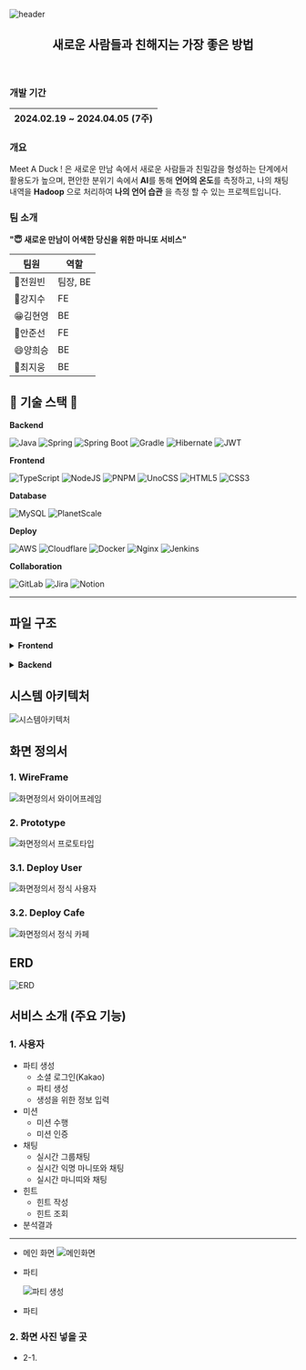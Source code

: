 ![header](https://capsule-render.vercel.app/api?type=waving&color=gradient&height=180&section=header&text=MeetADuck!&fontSize=32&animation=fadeIn&fontAlignY=36&fontColor=000000)

<h2 align="center">
새로운 사람들과 친해지는 가장 좋은 방법
</h2>
<br>
<p align="center">
<!-- <a href="https://ssafy.coffee">Visit Our Site</a> -->
</p>

### 개발 기간

| 2024.02.19 ~ 2024.04.05 (7주) |
| ----------------------- |

### 개요

Meet A Duck ! 은 새로운 만남 속에서 새로운 사람들과 친밀감을 형성하는 단계에서 활용도가 높으며,
편안한 분위기 속에서 **AI**를 통해 **언어의 온도**를 측정하고, 나의 채팅 내역을 **Hadoop** 으로 처리하여 **나의 언어 습관** 을 측정 할 수 있는 프로젝트입니다.

### 팀 소개

**"😇 새로운 만남이 어색한 당신을 위한 마니또 서비스"**

| 팀원    | 역할      |
| ------- | --------- |
| 👼전원빈 | 팀장, BE  |
| 👶강지수 | FE        |
| 😁김현영 | BE        |
| 👩안준선 | FE        |
| 😄양희승 | BE        |
| 👦최지웅 | BE        |

## 🔨 기술 스택 🔨

**Backend**

![Java](https://img.shields.io/badge/java-%23ED8B00.svg?style=for-the-badge&logo=openjdk&logoColor=white)
![Spring](https://img.shields.io/badge/spring-%236DB33F.svg?style=for-the-badge&logo=spring&logoColor=white)
![Spring Boot](https://img.shields.io/badge/Spring%20Boot-6DB33F?style=for-the-badge&logo=spring%20boot&logoColor=white)
![Gradle](https://img.shields.io/badge/Gradle-02303A.svg?style=for-the-badge&logo=Gradle&logoColor=white)
![Hibernate](https://img.shields.io/badge/Hibernate-59666C?style=for-the-badge&logo=Hibernate&logoColor=white)
![JWT](https://img.shields.io/badge/JWT-black?style=for-the-badge&logo=JSON%20web%20tokens)

**Frontend**

![TypeScript](https://img.shields.io/badge/typescript-%23007ACC.svg?style=for-the-badge&logo=typescript&logoColor=white)
![NodeJS](https://img.shields.io/badge/node.js-6DA55F?style=for-the-badge&logo=node.js&logoColor=white)
![PNPM](https://img.shields.io/badge/pnpm-%234a4a4a.svg?style=for-the-badge&logo=pnpm&logoColor=f69220)
![UnoCSS](https://img.shields.io/badge/unocss-333333.svg?style=for-the-badge&logo=unocss&logoColor=white)
![HTML5](https://img.shields.io/badge/html5-%23E34F26.svg?style=for-the-badge&logo=html5&logoColor=white)
![CSS3](https://img.shields.io/badge/css3-%231572B6.svg?style=for-the-badge&logo=css3&logoColor=white)

**Database**

![MySQL](https://img.shields.io/badge/mysql-4479A1?style=for-the-badge&logo=mysql&logoColor=white)
![PlanetScale](https://img.shields.io/badge/planetscale-%23000000.svg?style=for-the-badge&logo=planetscale&logoColor=white)


**Deploy**

![AWS](https://img.shields.io/badge/AWS-%23FF9900.svg?style=for-the-badge&logo=amazon-aws&logoColor=white)
![Cloudflare](https://img.shields.io/badge/Cloudflare-F38020?style=for-the-badge&logo=Cloudflare&logoColor=white)
![Docker](https://img.shields.io/badge/docker-%230db7ed.svg?style=for-the-badge&logo=docker&logoColor=white)
![Nginx](https://img.shields.io/badge/nginx-%23009639.svg?style=for-the-badge&logo=nginx&logoColor=white)
![Jenkins](https://img.shields.io/badge/jenkins-%232C5263.svg?style=for-the-badge&logo=jenkins&logoColor=white)


**Collaboration**

![GitLab](https://img.shields.io/badge/gitlab-%23181717.svg?style=for-the-badge&logo=gitlab&logoColor=white)
![Jira](https://img.shields.io/badge/jira-%230A0FFF.svg?style=for-the-badge&logo=jira&logoColor=white)
![Notion](https://img.shields.io/badge/Notion-%23000000.svg?style=for-the-badge&logo=notion&logoColor=white)

---

## 파일 구조

<details>
<summary>
<b>Frontend</b>
</summary>

```log
frontend 패키지 구조 (향후 추가)
```
</details>

<br>

<details>
<summary>
<b>Backend</b>
</summary>

```log
Backend 패키지 구조 (향후 추가)
```
</details>

## 시스템 아키텍처

![시스템아키텍처](https://lab.ssafy.com/s10-bigdata-dist-sub2/S10P22C108/-/blob/develop/exec/System%20Architecture.png)

## 화면 정의서

### 1. WireFrame

![화면정의서 와이어프레임]()

### 2. Prototype

![화면정의서 프로토타입]()

### 3.1. Deploy User

![화면정의서 정식 사용자]()

### 3.2. Deploy Cafe

![화면정의서 정식 카페]()

## ERD

![ERD](/uploads/cf53f079788317a7fb7245584bba1419/ERD.png)

## 서비스 소개 (주요 기능)

### 1. 사용자

- 파티 생성
  - 소셜 로그인(Kakao)
  - 파티 생성
  - 생성을 위한 정보 입력
- 미션
   - 미션 수행
   - 미션 인증
- 채팅
    - 실시간 그룹채팅
    - 실시간 익명 마니또와 채팅
    - 실시간 마니띠와 채팅
- 힌트
    - 힌트 작성
    - 힌트 조회
- 분석결과

---

- 메인 화면
  ![메인화면]()

- 파티

  ![파티 생성]()

- 파티
  ![]()

### 2. 화면 사진 넣을 곳

- 2-1. 

  ![]()